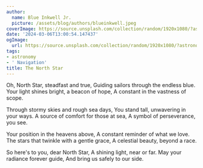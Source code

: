 ```yaml
---
author:
  name: Blue Inkwell Jr.
  picture: /assets/blog/authors/blueinkwell.jpeg
coverImage: https://source.unsplash.com/collection/random/1920x1080/?astronomy
date: '2024-03-06T13:00:54.147437'
ogImage:
  url: https://source.unsplash.com/collection/random/1920x1080/?astronomy
tags:
- astronomy
- ' Navigation'
title: The North Star
---
```


Oh, North Star, steadfast and true,
Guiding sailors through the endless blue.
Your light shines bright, a beacon of hope,
A constant in the vastness of scope.

Through stormy skies and rough sea days,
You stand tall, unwavering in your ways.
A source of comfort for those at sea,
A symbol of perseverance, you see.

Your position in the heavens above,
A constant reminder of what we love.
The stars that twinkle with a gentle grace,
A celestial beauty, beyond a race.

So here's to you, dear North Star,
A shining light, near or far.
May your radiance forever guide,
And bring us safely to our side.